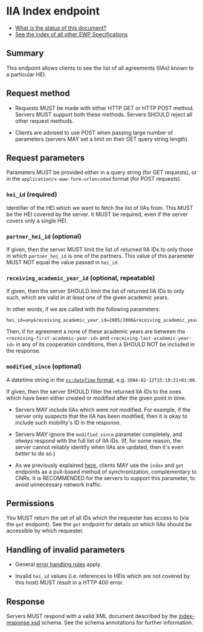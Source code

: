 IIA Index endpoint
===================

* [What is the status of this document?][statuses]
* [See the index of all other EWP Specifications][develhub]


Summary
-------

This endpoint allows clients to see the list of all agreements (IIAs) known to
a particular HEI.


Request method
--------------

 * Requests MUST be made with either HTTP GET or HTTP POST method. Servers MUST
   support both these methods. Servers SHOULD reject all other request methods.

 * Clients are advised to use POST when passing large number of parameters
   (servers MAY set a limit on their GET query string length).


Request parameters
------------------

Parameters MUST be provided either in a query string (for GET requests), or in
the `application/x-www-form-urlencoded` format (for POST requests).


### `hei_id` (required)

Identifier of the HEI which we want to fetch the list of IIAs from. This MUST
be the HEI covered by the server. It MUST be required, even if the server
covers only a single HEI.


### `partner_hei_id` (optional)

If given, then the server MUST limit the list of returned IIA IDs to only those
in which `partner_hei_id` is one of the partners. This value of this parameter
MUST NOT equal the value passed in `hei_id`.


### `receiving_academic_year_id` (optional, repeatable)

If given, then the server SHOULD limit the list of returned IIA IDs to only
such, which are valid in at least one of the given academic years.

In other words, if we are called with the following parameters:

```
hei_id=any&receiving_academic_year_id=2005/2006&receiving_academic_year_id=2006/2007
```

Then, if for agreement `A` none of these academic years are between
the `<receiving-first-academic-year-id>` and `<receiving-last-academic-year-id>` in any of its cooperation
conditions, then `A` SHOULD NOT be included in the response.


### `modified_since` (optional)

A datetime string in the [`xs:dateTime` format][xs-datetime], e.g.
`2004-02-12T15:19:21+01:00`.

If given, then the server SHOULD filter the returned IIA IDs to the ones
which have been either created or modified after the given point in time.

 * Servers MAY include IIAs which were *not* modified. For example, if the
   server only *suspects* that the IIA has been modified, then it is okay to
   include such mobility's ID in the response.

 * Servers MAY ignore the `modified_since` parameter completely, and *always*
   respond with the full list of IIA IDs. (If, for some reason, the server
   cannot reliably identify when IIAs are updated, then it's even *better* to
   do so.)

 * As we previously explained [here][index-pulling], clients MAY use the
   `index` and `get` endpoints as a pull-based method of synchronization,
   complementary to CNRs. It is RECOMMENDED for the
   servers to support this parameter, to avoid unnecessary network traffic.


Permissions
-----------

You MUST return the set of all IDs which the requester has access to (via the
`get` endpoint). See the `get` endpoint for details on which IIAs should be
accessible by which requester.


Handling of invalid parameters
------------------------------

 * General [error handling rules][error-handling] apply.

 * Invalid `hei_id` values (i.e. references to HEIs which are not covered by
   this host) MUST result in a HTTP 400 error.


Response
--------

Servers MUST respond with a valid XML document described by the
[index-response.xsd](index-response.xsd) schema. See the schema annotations
for further information.


[develhub]: http://developers.erasmuswithoutpaper.eu/
[statuses]: https://github.com/erasmus-without-paper/ewp-specs-management#statuses
[registry-spec]: https://github.com/erasmus-without-paper/ewp-specs-api-registry
[discovery-api]: https://github.com/erasmus-without-paper/ewp-specs-api-discovery
[echo]: https://github.com/erasmus-without-paper/ewp-specs-api-echo
[error-handling]: https://github.com/erasmus-without-paper/ewp-specs-architecture#error-handling
[institutions-api]: https://github.com/erasmus-without-paper/ewp-specs-api-institutions
[index-pulling]: https://github.com/erasmus-without-paper/ewp-specs-architecture#index-pulling
[xs-datetime]: https://www.w3.org/TR/xmlschema11-2/#dateTime
